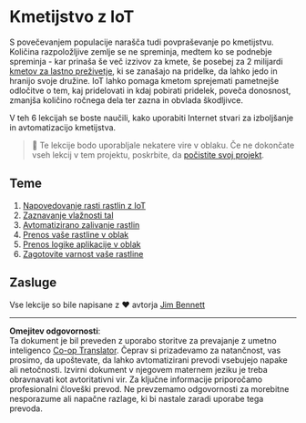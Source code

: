 <!--
CO_OP_TRANSLATOR_METADATA:
{
  "original_hash": "428bda82d9e6016ecea7c797564bf081",
  "translation_date": "2025-08-28T14:32:57+00:00",
  "source_file": "2-farm/README.md",
  "language_code": "sl"
}
-->
# Kmetijstvo z IoT

S povečevanjem populacije narašča tudi povpraševanje po kmetijstvu. Količina razpoložljive zemlje se ne spreminja, medtem ko se podnebje spreminja - kar prinaša še več izzivov za kmete, še posebej za 2 milijardi [kmetov za lastno preživetje](https://wikipedia.org/wiki/Subsistence_agriculture), ki se zanašajo na pridelke, da lahko jedo in hranijo svoje družine. IoT lahko pomaga kmetom sprejemati pametnejše odločitve o tem, kaj pridelovati in kdaj pobirati pridelek, poveča donosnost, zmanjša količino ročnega dela ter zazna in obvlada škodljivce.

V teh 6 lekcijah se boste naučili, kako uporabiti Internet stvari za izboljšanje in avtomatizacijo kmetijstva.

> 💁 Te lekcije bodo uporabljale nekatere vire v oblaku. Če ne dokončate vseh lekcij v tem projektu, poskrbite, da [počistite svoj projekt](../clean-up.md).

## Teme

1. [Napovedovanje rasti rastlin z IoT](lessons/1-predict-plant-growth/README.md)
1. [Zaznavanje vlažnosti tal](lessons/2-detect-soil-moisture/README.md)
1. [Avtomatizirano zalivanje rastlin](lessons/3-automated-plant-watering/README.md)
1. [Prenos vaše rastline v oblak](lessons/4-migrate-your-plant-to-the-cloud/README.md)
1. [Prenos logike aplikacije v oblak](lessons/5-migrate-application-to-the-cloud/README.md)
1. [Zagotovite varnost vaše rastline](lessons/6-keep-your-plant-secure/README.md)

## Zasluge

Vse lekcije so bile napisane z ♥️ avtorja [Jim Bennett](https://GitHub.com/JimBobBennett)

---

**Omejitev odgovornosti**:  
Ta dokument je bil preveden z uporabo storitve za prevajanje z umetno inteligenco [Co-op Translator](https://github.com/Azure/co-op-translator). Čeprav si prizadevamo za natančnost, vas prosimo, da upoštevate, da lahko avtomatizirani prevodi vsebujejo napake ali netočnosti. Izvirni dokument v njegovem maternem jeziku je treba obravnavati kot avtoritativni vir. Za ključne informacije priporočamo profesionalni človeški prevod. Ne prevzemamo odgovornosti za morebitne nesporazume ali napačne razlage, ki bi nastale zaradi uporabe tega prevoda.